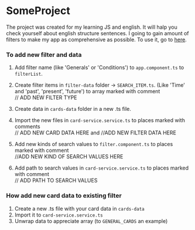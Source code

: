 # SomeProject
The project was created for my learning JS and english.
It will halp you check yourself about english structure sentences.
I going to gain amount of filters to make my app as comprehensive as possible.
To use it, go to [here](https://vanillatank.github.io/sentence-builder/). 

### To add new filter and data
1. Add filter name (like 'Generals' or 'Conditions') to `app.component.ts` to `filterList`. 

2. Create filter items in `filter-data` folder -> `SEARCH_ITEM.ts`. (Like 'Time' and 'past', 'present', 'future') to array marked with comment  
// ADD NEW FILTER TYPE

3. Create data in `cards-data` folder in a new .ts file.

4. Import the new files in `card-service.service.ts` to places marked with comments  
// ADD NEW CARD DATA HERE and //ADD NEW FILTER DATA HERE

5. Add new kinds of search values to `filter.component.ts` to places marked with comment  
//ADD NEW KIND OF SEARCH VALUES HERE

6. Add path to search values in `card-service.service.ts` to places marked with comment  
// ADD PATH TO SEARCH VALUES 


### How add new card data to existing filter
1. Create a new .ts file with your card data in `cards-data`
2. Import it to `card-service.service.ts`
3. Unwrap data to appreciate array (to `GENERAL_CARDS` an example)
